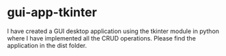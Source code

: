 # gui-app-tkinter
I have created a GUI desktop application using the tkinter module in python where I have implemented all the CRUD operations.
Please find the application in the dist folder.
